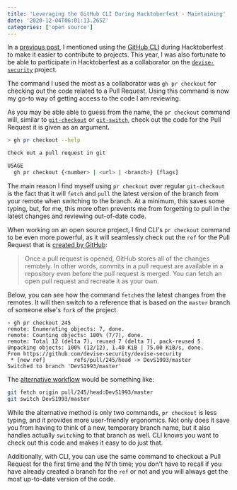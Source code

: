 ```yaml
---
title: 'Leveraging the GitHub CLI During Hacktoberfest - Maintaining'
date: '2020-12-04T06:01:13.265Z'
categories: ['open source']
---
```


In a [previous post](/2020/11/gh-cli-for-contributing), I mentioned using the [GitHub CLI](https://github.com/cli/cli) during Hacktoberfest to make it easier to contribute to projects. This year, I was also fortunate to be able to participate in Hacktoberfest as a collaborator on the [`devise-security`](https://github.com/devise-security/devise-security/issues/232) project.

The command I used the most as a collaborator was `gh pr checkout` for checking out the code related to a Pull Request. Using this command is now my go-to way of getting access to the code I am reviewing.

As you may be able able to guess from the name, the `pr checkout` command will, similar to [`git-checkout`](https://git-scm.com/docs/git-checkout) or [`git-switch`](https://git-scm.com/docs/git-switch), check out the code for the Pull Request it is given as an argument. 

```bash
> gh pr checkout --help

Check out a pull request in git

USAGE
  gh pr checkout {<number> | <url> | <branch>} [flags]
```

The main reason I find myself using `pr checkout` over regular `git-checkout` is the fact that it will `fetch` and `pull` the latest version of the branch from your remote when switching to the branch. At a minimum, this saves some typing, but, for me, this more often prevents me from forgetting to pull in the latest changes and reviewing out-of-date code.

When working on an open source project, I find CLI's `pr checkout` command to be even more powerful, as it will seamlessly check out the `ref` for the Pull Request that is [created by GitHub](https://docs.github.com/en/free-pro-team@latest/github/collaborating-with-issues-and-pull-requests/checking-out-pull-requests-locally#modifying-an-inactive-pull-request-locally):

> Once a pull request is opened, GitHub stores all of the changes remotely. In other words, commits in a pull request are available in a repository even before the pull request is merged. You can fetch an open pull request and recreate it as your own.

Below, you can see how the command `fetch`es the latest changes from the remotes. It will then switch to a reference that is based on the `master` branch of someone else's `fork` of the project.

```bash{7-8}
› gh pr checkout 245
remote: Enumerating objects: 7, done.
remote: Counting objects: 100% (7/7), done.
remote: Total 12 (delta 7), reused 7 (delta 7), pack-reused 5
Unpacking objects: 100% (12/12), 1.40 KiB | 75.00 KiB/s, done.
From https://github.com/devise-security/devise-security
 * [new ref]         refs/pull/245/head -> DevS1993/master
Switched to branch 'DevS1993/master'
```

The [alternative workflow](https://docs.github.com/en/free-pro-team@latest/github/collaborating-with-issues-and-pull-requests/checking-out-pull-requests-locally#modifying-an-inactive-pull-request-locally) would be something like:

```bash
git fetch origin pull/245/head:DevS1993/master
git switch DevS1993/master
```

While the alternative method is only two commands, `pr checkout` is less typing, and it provides more user-friendly ergonomics. Not only does it save you from having to think of a new, temporary branch name, but it also handles actually `switch`ing to that branch as well. CLI knows you want to check out this code and makes it easy to do just that.

Additionally, with CLI, you can use the same command to checkout a Pull Request for the first time and the N'th time; you don't have to recall if you have already created a branch for the `ref` or not and you will always get the most up-to-date version of the code.

